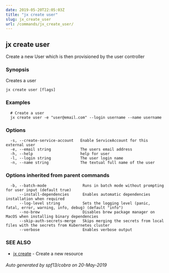```yaml
---
date: 2019-05-20T22:05:03Z
title: "jx create user"
slug: jx_create_user
url: /commands/jx_create_user/
---
```

## jx create user

Create a new User which is then provisioned by the user controller

### Synopsis

Creates a user

```
jx create user [flags]
```

### Examples

```
  # Create a user
  jx create user -e "user@email.com" --login username --name username
```

### Options

```
  -s, --create-service-account   Enable ServiceAccount for this external user
  -e, --email string             The users email address
  -h, --help                     help for user
  -l, --login string             The user login name
  -n, --name string              The textual full name of the user
```

### Options inherited from parent commands

```
  -b, --batch-mode                Runs in batch mode without prompting for user input (default true)
      --install-dependencies      Enables automatic dependencies installation when required
      --log-level string          Sets the logging level (panic, fatal, error, warning, info, debug) (default "info")
      --no-brew                   Disables brew package manager on MacOS when installing binary dependencies
      --skip-auth-secrets-merge   Skips merging the secrets from local files with the secrets from Kubernetes cluster
      --verbose                   Enables verbose output
```

### SEE ALSO

* [jx create](/commands/jx_create/)	 - Create a new resource

###### Auto generated by spf13/cobra on 20-May-2019
